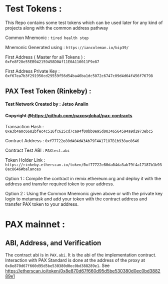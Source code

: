# Test Tokens :
This Repo contains some test tokens which can be used later for any kind of projects along with the common address pathway

Common Mnemonic :
`tired health step`

Mnemonic Generated using :
`https://iancoleman.io/bip39/`

First Address ( Master for all Tokens ) :
`0xFe8F28e55EB942159458D0Af11E0A110011F9e87`

First Address Private Key :
`0xf67ea7b3f291950cd29559f56d54ba46ba1dc5072c6747c09d4d64f456f76798`


## PAX Test Token (Rinkeby) :
#### Test Network Created by : Jetso Analin
#### Copyright @https://github.com/paxosglobal/pax-contracts


Transaction Hash : 
`0xe3b4a0c6682bfec4c516fc625cd7ca94f00bb0e95d00346564594a9d1973ebc5` 

Contract Address : 
`0xf77722e80dA04dA3Ab79F4A17187B1b938ac8646` 

Contract Test ABI : 
`PAXtest.abi`

Token Holder Link :
`https://rinkeby.etherscan.io/token/0xf77722e80da04da3ab79f4a17187b1b938ac8646#balances`

Option 1 :
Compile the contract in remix.ethereum.org and deploy it with the address and transfer required token to your address.

Option 2 :
Using the Common Mnemonic given above or with the private key login to metamask and add your token with the contract address and transfer PAX token to your address.



# PAX mainnet :


## ABI, Address, and Verification

The contract abi is in `PAX.abi`. It is the abi of the implementation contract.
Interaction with PAX Standard is done at the address of the proxy at `0x8e870d67f660d95d5be530380d0ec0bd388289e1`. See
https://etherscan.io/token/0x8e870d67f660d95d5be530380d0ec0bd388289e1 

